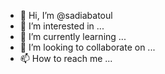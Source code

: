 - 👋 Hi, I’m @sadiabatoul
- 👀 I’m interested in ...
- 🌱 I’m currently learning ...
- 💞️ I’m looking to collaborate on ...
- 📫 How to reach me ...

<!---
sadiabatoul/sadiabatoul is a ✨ special ✨ repository because its `README.md` (this file) appears on your GitHub profile.
You can click the Preview link to take a look at your changes.
--->
